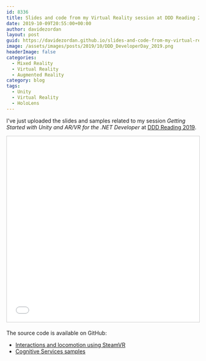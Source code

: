 ```yaml
---
id: 8336
title: Slides and code from my Virtual Reality session at DDD Reading 2019
date: 2019-10-09T20:55:00+00:00
author: davidezordan
layout: post
guid: https://davidezordan.github.io/slides-and-code-from-my-virtual-reality-session-at-ddd-reading-2019
image: /assets/images/posts/2019/10/DDD_DeveloperDay_2019.png
headerImage: false
categories:
  - Mixed Reality
  - Virtual Reality
  - Augmented Reality
category: blog
tags:
  - Unity
  - Virtual Reality
  - HoloLens
---
```

<p style="text-align: left;">I've just uploaded the slides and samples related to my session <em>Getting Started with Unity and AR/VR for the .NET Developer&nbsp;</em>at <a href="https://www.developerdeveloperdeveloper.com/" target="_blank" rel="noopener">DDD Reading 2019</a>.</p>
<iframe src="//www.slideshare.net/slideshow/embed_code/key/xGYh9G5NTT2DUb" width="595" height="485" frameborder="0" marginwidth="0" marginheight="0" scrolling="no" style="border:1px solid #CCC; border-width:1px; margin-bottom:5px; max-width: 100%;" allowfullscreen> </iframe>

The source code is available on GitHub:
- <a href="https://github.com/davidezordan/MixedRealitySamples/tree/master/SteamVR%20Demo" target="_blank" rel="noopener">Interactions and locomotion using SteamVR</a>
- <a href="https://github.com/davidezordan/CognitiveServicesSamples" target="_blank" rel="noopener">Cognitive Services samples</a>
